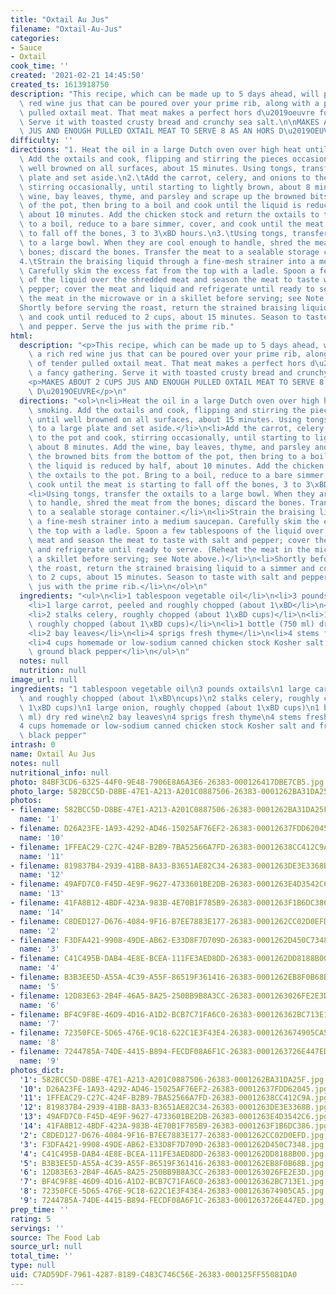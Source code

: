 ```yaml
---
title: "Oxtail Au Jus"
filename: "Oxtail-Au-Jus"
categories:
- Sauce
- Oxtail
cook_time: ''
created: '2021-02-21 14:45:50'
created_ts: 1613918750
description: "This recipe, which can be made up to 5 days ahead, will produce a rich\
  \ red wine jus that can be poured over your prime rib, along with a pile of tender\
  \ pulled oxtail meat. That meat makes a perfect hors d\u2019oeuvre for a fancy gathering.\
  \ Serve it with toasted crusty bread and crunchy sea salt.\n\nMAKES ABOUT 2 CUPS\
  \ JUS AND ENOUGH PULLED OXTAIL MEAT TO SERVE 8 AS AN HORS D\u2019OEUVRE\n"
difficulty: ''
directions: "1. Heat the oil in a large Dutch oven over high heat until lightly smoking.\
  \ Add the oxtails and cook, flipping and stirring the pieces occasionally, until\
  \ well browned on all surfaces, about 15 minutes. Using tongs, transfer to a large\
  \ plate and set aside.\n2.\tAdd the carrot, celery, and onions to the pot and cook,\
  \ stirring occasionally, until starting to lightly brown, about 8 minutes. Add the\
  \ wine, bay leaves, thyme, and parsley and scrape up the browned bits from the bottom\
  \ of the pot, then bring to a boil and cook until the liquid is reduced by half,\
  \ about 10 minutes. Add the chicken stock and return the oxtails to the pot. Bring\
  \ to a boil, reduce to a bare simmer, cover, and cook until the meat is starting\
  \ to fall off the bones, 3 to 3\xBD hours.\n3.\tUsing tongs, transfer the oxtails\
  \ to a large bowl. When they are cool enough to handle, shred the meat from the\
  \ bones; discard the bones. Transfer the meat to a sealable storage container.\n\
  4.\tStrain the braising liquid through a fine-mesh strainer into a medium saucepan.\
  \ Carefully skim the excess fat from the top with a ladle. Spoon a few tablespoons\
  \ of the liquid over the shredded meat and season the meat to taste with salt and\
  \ pepper; cover the meat and liquid and refrigerate until ready to serve. (Reheat\
  \ the meat in the microwave or in a skillet before serving; see Note above.)\n5.\t\
  Shortly before serving the roast, return the strained braising liquid to a simmer\
  \ and cook until reduced to 2 cups, about 15 minutes. Season to taste with salt\
  \ and pepper. Serve the jus with the prime rib."
html:
  description: "<p>This recipe, which can be made up to 5 days ahead, will produce\
    \ a rich red wine jus that can be poured over your prime rib, along with a pile\
    \ of tender pulled oxtail meat. That meat makes a perfect hors d\u2019oeuvre for\
    \ a fancy gathering. Serve it with toasted crusty bread and crunchy sea salt.</p>\n\
    <p>MAKES ABOUT 2 CUPS JUS AND ENOUGH PULLED OXTAIL MEAT TO SERVE 8 AS AN HORS\
    \ D\u2019OEUVRE</p>\n"
  directions: "<ol>\n<li>Heat the oil in a large Dutch oven over high heat until lightly\
    \ smoking. Add the oxtails and cook, flipping and stirring the pieces occasionally,\
    \ until well browned on all surfaces, about 15 minutes. Using tongs, transfer\
    \ to a large plate and set aside.</li>\n<li>Add the carrot, celery, and onions\
    \ to the pot and cook, stirring occasionally, until starting to lightly brown,\
    \ about 8 minutes. Add the wine, bay leaves, thyme, and parsley and scrape up\
    \ the browned bits from the bottom of the pot, then bring to a boil and cook until\
    \ the liquid is reduced by half, about 10 minutes. Add the chicken stock and return\
    \ the oxtails to the pot. Bring to a boil, reduce to a bare simmer, cover, and\
    \ cook until the meat is starting to fall off the bones, 3 to 3\xBD hours.</li>\n\
    <li>Using tongs, transfer the oxtails to a large bowl. When they are cool enough\
    \ to handle, shred the meat from the bones; discard the bones. Transfer the meat\
    \ to a sealable storage container.</li>\n<li>Strain the braising liquid through\
    \ a fine-mesh strainer into a medium saucepan. Carefully skim the excess fat from\
    \ the top with a ladle. Spoon a few tablespoons of the liquid over the shredded\
    \ meat and season the meat to taste with salt and pepper; cover the meat and liquid\
    \ and refrigerate until ready to serve. (Reheat the meat in the microwave or in\
    \ a skillet before serving; see Note above.)</li>\n<li>Shortly before serving\
    \ the roast, return the strained braising liquid to a simmer and cook until reduced\
    \ to 2 cups, about 15 minutes. Season to taste with salt and pepper. Serve the\
    \ jus with the prime rib.</li>\n</ol>\n"
  ingredients: "<ul>\n<li>1 tablespoon vegetable oil</li>\n<li>3 pounds oxtails</li>\n\
    <li>1 large carrot, peeled and roughly chopped (about 1\xBD</li>\n<li>cups)</li>\n\
    <li>2 stalks celery, roughly chopped (about 1\xBD cups)</li>\n<li>1 large onion,\
    \ roughly chopped (about 1\xBD cups)</li>\n<li>1 bottle (750 ml) dry red wine</li>\n\
    <li>2 bay leaves</li>\n<li>4 sprigs fresh thyme</li>\n<li>4 stems fresh parsley</li>\n\
    <li>4 cups homemade or low-sodium canned chicken stock Kosher salt and freshly\
    \ ground black pepper</li>\n</ul>\n"
  notes: null
  nutrition: null
image_url: null
ingredients: "1 tablespoon vegetable oil\n3 pounds oxtails\n1 large carrot, peeled\
  \ and roughly chopped (about 1\xBD\ncups)\n2 stalks celery, roughly chopped (about\
  \ 1\xBD cups)\n1 large onion, roughly chopped (about 1\xBD cups)\n1 bottle (750\
  \ ml) dry red wine\n2 bay leaves\n4 sprigs fresh thyme\n4 stems fresh parsley\n\
  4 cups homemade or low-sodium canned chicken stock Kosher salt and freshly ground\
  \ black pepper"
intrash: 0
name: Oxtail Au Jus
notes: null
nutritional_info: null
photo: 84BF3CD6-6325-44F0-9E48-7906E8A6A3E6-26383-000126417DBE7CB5.jpg
photo_large: 582BCC5D-D8BE-47E1-A213-A201C0887506-26383-0001262BA31DA25F.jpg
photos:
- filename: 582BCC5D-D8BE-47E1-A213-A201C0887506-26383-0001262BA31DA25F.jpg
  name: '1'
- filename: D26A23FE-1A93-4292-AD46-15025AF76EF2-26383-00012637FDD62045.jpg
  name: '10'
- filename: 1FFEAC29-C27C-424F-B2B9-7BA52566A7FD-26383-00012638CC412C9A.jpg
  name: '11'
- filename: 819837B4-2939-41BB-8A33-B3651AE82C34-26383-0001263DE3E3368B.jpg
  name: '12'
- filename: 49AFD7C0-F45D-4E9F-9627-4733601BE2DB-26383-0001263E4D3542C6.jpg
  name: '13'
- filename: 41FA8B12-4BDF-423A-983B-4E70B1F785B9-26383-0001263F1B6DC386.jpg
  name: '14'
- filename: C8DED127-D676-4084-9F16-B7EE7883E177-26383-0001262CC02D0EFD.jpg
  name: '2'
- filename: F3DFA421-9908-49DE-AB62-E33D8F7D709D-26383-0001262D450C7348.jpg
  name: '3'
- filename: C41C495B-DAB4-4E8E-BCEA-111FE3AED8DD-26383-0001262DD8188B00.jpg
  name: '4'
- filename: B3B3EE5D-A55A-4C39-A55F-86519F361416-26383-0001262EB8F0B68B.jpg
  name: '5'
- filename: 12D83E63-2B4F-46A5-8A25-250BB9B8A3CC-26383-0001263026FE2E3D.jpg
  name: '6'
- filename: BF4C9F8E-46D9-4D16-A1D2-BCB7C71FA6C0-26383-000126362BC713E1.jpg
  name: '7'
- filename: 72350FCE-5D65-476E-9C18-622C1E3F43E4-26383-0001263674905CA5.jpg
  name: '8'
- filename: 7244785A-74DE-4415-B894-FECDF08A6F1C-26383-0001263726E447ED.jpg
  name: '9'
photos_dict:
  '1': 582BCC5D-D8BE-47E1-A213-A201C0887506-26383-0001262BA31DA25F.jpg
  '10': D26A23FE-1A93-4292-AD46-15025AF76EF2-26383-00012637FDD62045.jpg
  '11': 1FFEAC29-C27C-424F-B2B9-7BA52566A7FD-26383-00012638CC412C9A.jpg
  '12': 819837B4-2939-41BB-8A33-B3651AE82C34-26383-0001263DE3E3368B.jpg
  '13': 49AFD7C0-F45D-4E9F-9627-4733601BE2DB-26383-0001263E4D3542C6.jpg
  '14': 41FA8B12-4BDF-423A-983B-4E70B1F785B9-26383-0001263F1B6DC386.jpg
  '2': C8DED127-D676-4084-9F16-B7EE7883E177-26383-0001262CC02D0EFD.jpg
  '3': F3DFA421-9908-49DE-AB62-E33D8F7D709D-26383-0001262D450C7348.jpg
  '4': C41C495B-DAB4-4E8E-BCEA-111FE3AED8DD-26383-0001262DD8188B00.jpg
  '5': B3B3EE5D-A55A-4C39-A55F-86519F361416-26383-0001262EB8F0B68B.jpg
  '6': 12D83E63-2B4F-46A5-8A25-250BB9B8A3CC-26383-0001263026FE2E3D.jpg
  '7': BF4C9F8E-46D9-4D16-A1D2-BCB7C71FA6C0-26383-000126362BC713E1.jpg
  '8': 72350FCE-5D65-476E-9C18-622C1E3F43E4-26383-0001263674905CA5.jpg
  '9': 7244785A-74DE-4415-B894-FECDF08A6F1C-26383-0001263726E447ED.jpg
prep_time: ''
rating: 5
servings: ''
source: The Food Lab
source_url: null
total_time: ''
type: null
uid: C7AD59DF-7961-4287-8189-C483C746C56E-26383-000125FF55081DA0
---
```


